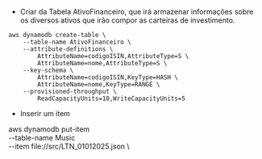 - Criar da Tabela AtivoFinanceiro, que irá armazenar
informações sobre os diversos ativos que irão compor
as carteiras de investimento.

```text
aws dynamodb create-table \
    --table-name AtivoFinanceiro \
    --attribute-definitions \
        AttributeName=codigoISIN,AttributeType=S \
        AttributeName=nome,AttributeType=S \
    --key-schema \
        AttributeName=codigoISIN,KeyType=HASH \
        AttributeName=nome,KeyType=RANGE \
    --provisioned-throughput \
        ReadCapacityUnits=10,WriteCapacityUnits=5
```

- Inserir um item

aws dynamodb put-item \
--table-name Music \
--item file://src/LTN_01012025.json \
